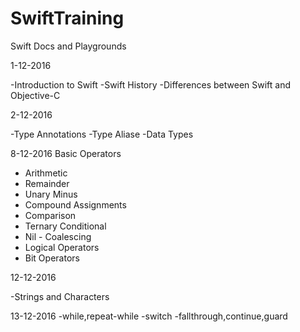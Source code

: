 # SwiftTraining
Swift Docs and Playgrounds

1-12-2016

-Introduction to Swift
-Swift History
-Differences between Swift and Objective-C

2-12-2016

-Type Annotations
-Type Aliase
-Data Types

8-12-2016
Basic Operators
- Arithmetic
- Remainder 
- Unary Minus
- Compound Assignments
- Comparison
- Ternary Conditional
- Nil - Coalescing
- Logical Operators
- Bit Operators

12-12-2016 

-Strings and Characters

13-12-2016
-while,repeat-while
-switch
-fallthrough,continue,guard
